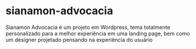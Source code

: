 # sianamon-advocacia
Sianamon Advocacia é um projeto em Wordpress, tema totalmente personalizado para a melhor experiência em uma landing page, bem como um designer projetado pensando na experiência do usuário
